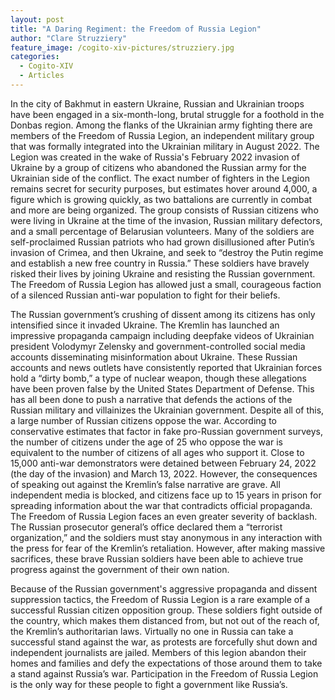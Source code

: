 ```yaml
---
layout: post
title: "A Daring Regiment: the Freedom of Russia Legion"
author: "Clare Struzziery"
feature_image: /cogito-xiv-pictures/struzziery.jpg
categories:
  - Cogito-XIV
  - Articles
---
```

In the city of Bakhmut in eastern Ukraine, Russian and Ukrainian troops have been engaged in a six-month-long, brutal struggle for a foothold in the Donbas region. Among the flanks of the Ukrainian army fighting there are members of the Freedom of Russia Legion, an independent military group that was formally integrated into the Ukrainian military in August 2022. The Legion was created in the wake of Russia's February 2022 invasion of Ukraine by a group of citizens who abandoned the Russian army for the Ukrainian side of the conflict. The exact number of fighters in the Legion remains secret for security purposes, but estimates hover around 4,000, a figure which is growing quickly, as two battalions are currently in combat and more are being organized. The group consists of Russian citizens who were living in Ukraine at the time of the invasion, Russian military defectors, and a small percentage of Belarusian volunteers. Many of the soldiers are self-proclaimed Russian patriots who had grown disillusioned after Putin’s invasion of Crimea, and then Ukraine, and seek to “destroy the Putin regime and establish a new free country in Russia.” These soldiers have bravely risked their lives by joining Ukraine and resisting the Russian government. The Freedom of Russia Legion has allowed just a small, courageous faction of a silenced Russian anti-war population to fight for their beliefs.

The Russian government’s crushing of dissent among its citizens has only intensified since it invaded Ukraine. The Kremlin has launched an impressive propaganda campaign including deepfake videos of Ukrainian president Volodymyr Zelensky and government-controlled social media accounts disseminating misinformation about Ukraine. These Russian accounts and news outlets have consistently reported that Ukrainian forces hold a “dirty bomb,” a type of nuclear weapon, though these allegations have been proven false by the United States Department of Defense. This has all been done to push a narrative that defends the actions of the Russian military and villainizes the Ukrainian government. Despite all of this, a large number of Russian citizens oppose the war. According to conservative estimates that factor in fake pro-Russian government surveys, the number of citizens under the age of 25 who oppose the war is equivalent to the number of citizens of all ages who support it. Close to 15,000 anti-war demonstrators were detained between February 24, 2022 (the day of the invasion) and March 13, 2022. However, the consequences of speaking out against the Kremlin’s false narrative are grave. All independent media is blocked, and citizens face up to 15 years in prison for spreading information about the war that contradicts official propaganda. The Freedom of Russia Legion faces an even greater severity of backlash. The Russian prosecutor general’s office declared them a “terrorist organization,” and the soldiers must stay anonymous in any interaction with the press for fear of the Kremlin’s retaliation. However, after making massive sacrifices, these brave Russian soldiers have been able to achieve true progress against the government of their own nation. 

Because of the Russian government's aggressive propaganda and dissent suppression tactics, the Freedom of Russia Legion is a rare example of a successful Russian citizen opposition group. These soldiers fight outside of the country, which makes them distanced from, but not out of the reach of, the Kremlin’s authoritarian laws. Virtually no one in Russia can take a successful stand against the war, as protests are forcefully shut down and independent journalists are jailed. Members of this legion abandon their homes and families and defy the expectations of those around them to take a stand against Russia’s war. Participation in the Freedom of Russia Legion is the only way for these people to fight a government like Russia’s. 
